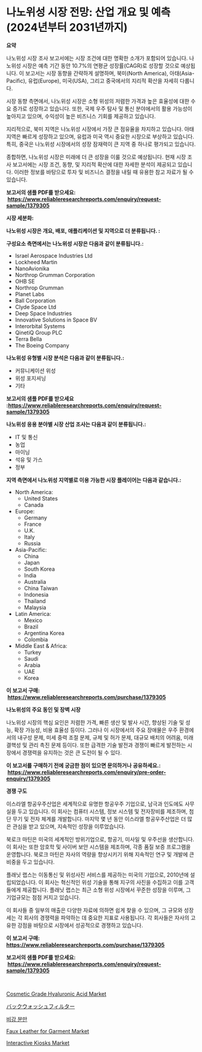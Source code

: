 <p><h1>나노위성 시장 전망: 산업 개요 및 예측 (2024년부터 2031년까지)</h1></p><p><strong>요약</strong></p>
<p><p>나노위성 시장 조사 보고서에는 시장 조건에 대한 명확한 소개가 포함되어 있습니다. 나노위성 시장은 예측 기간 동안 10.7%의 연평균 성장률(CAGR)로 성장할 것으로 예상됩니다. 이 보고서는 시장 동향을 간략하게 설명하며, 북미(North America), 아태(Asia-Pacific), 유럽(Europe), 미국(USA), 그리고 중국에서의 지리적 확산을 자세히 다룹니다.</p><p>시장 동향 측면에서, 나노위성 시장은 소형 위성의 저렴한 가격과 높은 효율성에 대한 수요 증가로 성장하고 있습니다. 또한, 국제 우주 탐사 및 통신 분야에서의 활용 가능성이 높아지고 있으며, 수익성이 높은 비즈니스 기회를 제공하고 있습니다.</p><p>지리적으로, 북미 지역은 나노위성 시장에서 가장 큰 점유율을 차지하고 있습니다. 아태 지역은 빠르게 성장하고 있으며, 유럽과 미국 역시 중요한 시장으로 부상하고 있습니다. 특히, 중국은 나노위성 시장에서의 성장 잠재력이 큰 지역 중 하나로 평가되고 있습니다.</p><p>종합하면, 나노위성 시장은 미래에 더 큰 성장을 이룰 것으로 예상됩니다. 현재 시장 조사 보고서에는 시장 조건, 동향, 및 지리적 확산에 대한 자세한 분석이 제공되고 있습니다. 이러한 정보를 바탕으로 투자 및 비즈니스 결정을 내릴 때 유용한 참고 자료가 될 수 있습니다.</p></p>
<p><strong>보고서의 샘플 PDF를 받으세요: &nbsp;<a href="https://www.reliableresearchreports.com/enquiry/request-sample/1379305">https://www.reliableresearchreports.com/enquiry/request-sample/1379305</a></strong></p>
<p><strong>시장 세분화:</strong></p>
<p><strong> 나노위성 시장은 개요, 배포, 애플리케이션 및 지역으로 더 분류됩니다. :</strong></p>
<p><strong>구성요소 측면에서는 나노위성 시장은 다음과 같이 분류됩니다.:</strong></p>
<p><ul><li>Israel Aerospace Industries Ltd</li><li>Lockheed Martin</li><li>NanoAvionika</li><li>Northrop Grumman Corporation</li><li>OHB SE</li><li>Northrop Grumman</li><li>Planet Labs</li><li>Ball Corporation</li><li>Clyde Space Ltd</li><li>Deep Space Industries</li><li>Innovative Solutions in Space BV</li><li>Interorbital Systems</li><li>QinetiQ Group PLC</li><li>Terra Bella</li><li>The Boeing Company</li></ul></p>
<p><strong> 나노위성 유형별 시장 분석은 다음과 같이 분류됩니다.:</strong></p>
<p><ul><li>커뮤니케이션 위성</li><li>위성 포지셔닝</li><li>기타</li></ul></p>
<p><strong>보고서의 샘플 PDF를 받으세요 :<a href="https://www.reliableresearchreports.com/enquiry/request-sample/1379305">https://www.reliableresearchreports.com/enquiry/request-sample/1379305</a></strong></p>
<p><strong> 나노위성 응용 분야별 시장 산업 조사는 다음과 같이 분류됩니다.:</strong></p>
<p><ul><li>IT 및 통신</li><li>농업</li><li>마이닝</li><li>석유 및 가스</li><li>정부</li></ul></p>
<p><strong>지역 측면에서 나노위성 지역별로 이용 가능한 시장 플레이어는 다음과 같습니다.:</strong></p>
<p><ul>
    <li>
        North America:
        <ul>
            <li>United States</li>
            <li>Canada</li>
        </ul>
    </li>
    <li>
        Europe:
        <ul>
            <li>Germany</li>
            <li>France</li>
            <li>U.K.</li>
            <li>Italy</li>
            <li>Russia</li>
        </ul>
    </li>
    <li>
        Asia-Pacific:
        <ul>
            <li>China</li>
            <li>Japan</li>
            <li>South Korea</li>
            <li>India</li>
            <li>Australia</li>
            <li>China Taiwan</li>
            <li>Indonesia</li>
            <li>Thailand</li>
            <li>Malaysia</li>
        </ul>
    </li>
    <li>
        Latin America:
        <ul>
            <li>Mexico</li>
            <li>Brazil</li>
            <li>Argentina Korea</li>
            <li>Colombia</li>
        </ul>
    </li>
    <li>
        Middle East & Africa:
        <ul>
            <li>Turkey</li>
            <li>Saudi</li>
            <li>Arabia</li>
            <li>UAE</li>
            <li>Korea</li>
        </ul>
    </li>
    </ul></p>
<p><strong>이 보고서 구매: &nbsp;<a href="https://www.reliableresearchreports.com/purchase/1379305">https://www.reliableresearchreports.com/purchase/1379305</a></strong></p>
<p><strong>나노위성의 주요 동인 및 장벽 시장</strong></p>
<p><p>나노위성 시장의 핵심 요인은 저렴한 가격, 빠른 생산 및 발사 시간, 향상된 기술 및 성능, 확장 가능성, 비용 효율성 등이다. 그러나 이 시장에서의 주요 장애물은 우주 환경에서의 내구성 문제, 미세 중력 조절 문제, 규제 및 허가 문제, 대규모 배치의 어려움, 미래 결핵성 및 관리 촉진 문제 등이다. 또한 급격한 기술 발전과 경쟁이 빠르게 발전하는 시장에서 경쟁력을 유지하는 것은 큰 도전이 될 수 있다.</p></p>
<p><strong>이 보고서를 구매하기 전에 궁금한 점이 있으면 문의하거나 공유하세요.: &nbsp;<a href="https://www.reliableresearchreports.com/enquiry/pre-order-enquiry/1379305">https://www.reliableresearchreports.com/enquiry/pre-order-enquiry/1379305</a></strong></p>
<p><strong>경쟁 구도</strong></p>
<p><p>이스라엘 항공우주산업은 세계적으로 유명한 항공우주 기업으로, 남극과 인도에도 사무실을 두고 있습니다. 이 회사는 컴퓨터 시스템, 정보 시스템 및 전자장비를 제조하며, 첨단 무기 및 전자 체계를 개발합니다. 마지막 몇 년 동안 이스라엘 항공우주산업은 더 많은 관심을 받고 있으며, 지속적인 성장을 이루었습니다.</p><p>북로크 마틴은 미국의 세계적인 방위기업으로, 항공기, 미사일 및 우주선을 생산합니다. 이 회사는 또한 암호학 및 사이버 보안 시스템을 제조하며, 각종 품질 보증 프로그램을 운영합니다. 북로크 마틴은 자사의 역량을 향상시키기 위해 지속적인 연구 및 개발에 큰 비중을 두고 있습니다.</p><p>플래닛 랩스는 이동통신 및 위성사진 서비스를 제공하는 미국의 기업으로, 2010년에 설립되었습니다. 이 회사는 혁신적인 위성 기술을 통해 지구의 사진을 수집하고 이를 고객들에게 제공합니다. 플래닛 랩스는 최근 소형 위성 시장에서 꾸준한 성장을 이루며, 그 기업규모는 점점 커지고 있습니다.</p><p>이 회사들 중 일부의 매출은 다양한 자료에 의하면 쉽게 찾을 수 있으며, 그 규모와 성장세는 각 회사의 경쟁력을 파악하는 데 중요한 지표로 사용됩니다. 각 회사들은 자사의 고유한 강점을 바탕으로 시장에서 성공적으로 경쟁하고 있습니다.</p></p>
<p><strong>이 보고서 구매: &nbsp; <a href="https://www.reliableresearchreports.com/purchase/1379305">https://www.reliableresearchreports.com/purchase/1379305</a></strong></p>
<p><strong>보고서의 샘플 PDF를 받으세요: &nbsp;<a href="https://www.reliableresearchreports.com/enquiry/request-sample/1379305">https://www.reliableresearchreports.com/enquiry/request-sample/1379305</a></strong><strong></strong></p>
<p>&nbsp;</p>
<p><p><a href="https://github.com/mabutironaldo/Market-Research-Report-List-3/blob/main/cosmetic-grade-hyaluronic-acid-market.md">Cosmetic Grade Hyaluronic Acid Market</a></p><p><a href="https://github.com/ihabdkwlxs948/Market-Research-Report-List-1/blob/main/8997588280.md">バックウォッシュフィルター</a></p><p><a href="https://github.com/hxzi07639916/Market-Research-Report-List-1/blob/main/5270840194692.md">비강 분만</a></p><p><a href="https://github.com/Paul14Anderson63/Market-Research-Report-List-3/blob/main/faux-leather-for-garment-market.md">Faux Leather for Garment Market</a></p><p><a href="https://issuu.com/reportprime-2/docs/interactive-kiosks-market-size-2030.pptx">Interactive Kiosks Market</a></p></p>